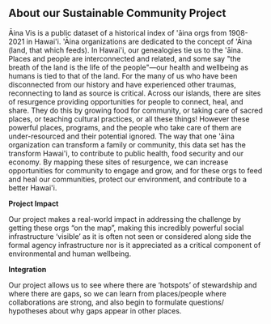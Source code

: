 ## About our Sustainable Community Project

Āina Vis is a public dataset of a historical index of 'āina orgs from 1908-2021 in Hawai'i.  'Āina organizations are dedicated to the concept of 'Āina (land, that which feeds). In Hawai'i, our genealogies tie us to the 'āina. Places and people are interconnected and related, and some say "the breath of the land is the life of the people"—our health and wellbeing as humans is tied to that of the land. For the many of us who have been disconnected from our history and have experienced other traumas, reconnecting to land as source is critical. Across our islands, there are sites of resurgence providing opportunities for people to connect, heal, and share. They do this by growing food for community, or taking care of sacred places, or teaching cultural practices, or all these things! However these powerful places, programs, and the people who take care of them are under-resourced and their potential ignored. The way that one 'āina organization can transform a family or community, this data set has the transform Hawai'i, to contribute to public health, food security and our economy. By mapping these sites of resurgence, we can increase opportunities for community to engage and grow, and for these orgs to feed and heal our communities, protect our environment, and contribute to a better Hawai'i.

**Project Impact**

Our project makes a real-world impact in addressing the challenge by getting these orgs “on the map”, making this incredibly powerful social infrastructure ‘visible’ as it is often not seen or considered along side the formal agency infrastructure nor is it appreciated as a critical component of environmental and human wellbeing.


**Integration**

Our project allows us to see where there are ‘hotspots’ of stewardship and where there are gaps, so we can learn from places/people where collaborations are strong, and also begin to formulate questions/ hypotheses about why gaps appear in other places.